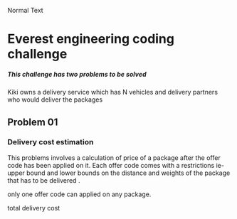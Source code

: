 Normal Text

# Everest engineering coding challenge

##### _This challenge has two problems to be solved_

Kiki owns a delivery service which has N vehicles and delivery partners who would deliver the packages

## **Problem 01**

### Delivery cost estimation

This problems involves a calculation of price of a package after the offer code has been applied on it. Each offer code comes with a restrictions ie- upper bound and lower bounds on the distance and weights of the package that has to be delivered .

only one offer code can applied on any package.

total delivery cost
